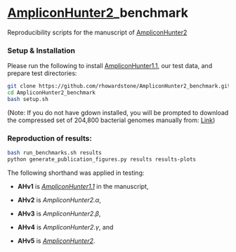 # [AmpliconHunter2](https://github.com/rhowardstone/AmpliconHunter2)_benchmark
Reproducibility scripts for the manuscript of [AmpliconHunter2](https://github.com/rhowardstone/AmpliconHunter2)

### Setup & Installation

Please run the following to install [AmpliconHunter1.1](https://github.com/rhowardstone/AmpliconHunter), our test data, and prepare test directories:

```bash
git clone https://github.com/rhowardstone/AmpliconHunter2_benchmark.git
cd AmpliconHunter2_benchmark
bash setup.sh
```
(Note: If you do not have gdown installed, you will be prompted to download the compressed set of 204,800 bacterial genomes manually from: [Link](https://drive.google.com/file/d/1Nt7MjwfL3pIa5Axa3I2z3xoO2Ait_ito/view?usp=drive_link))

### Reproduction of results:
```bash
bash run_benchmarks.sh results
python generate_publication_figures.py results results-plots
```

The following shorthand was applied in testing:
 - **AHv1** is [*AmpliconHunter1.1*](https://github.com/rhowardstone/AmpliconHunter) in the manuscript,

- **AHv2** is *AmpliconHunter2.&alpha;*,

- **AHv3** is *AmpliconHunter2.&beta;*,

- **AHv4** is *AmpliconHunter2.&gamma;*, and

- **AHv5** is [*AmpliconHunter2*](https://github.com/rhowardstone/AmpliconHunter2).
